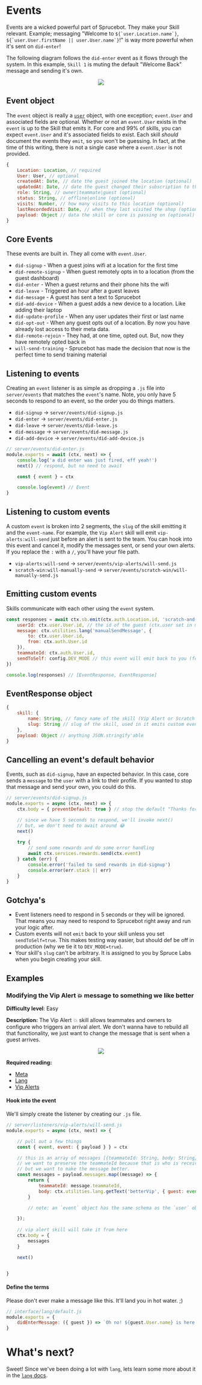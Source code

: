 # Events
Events are a wicked powerful part of Sprucebot. They make your Skill relevant. Example; messaging "Welcome to ``${`user.Location.name`}``, ``${`user.User.firstName || user.User.name`}``!" is way more powerful when it's sent on `did-enter`!

The following diagram follows the `did-enter` event as it flows through the system. In this example, `Skill 1` is muting the default "Welcome Back" message and sending it's own.

<p align="center">
<img src="images/did-enter.gif?raw=true" />
</p>

## Event object
The `event` object is really a [`user`](user.md) object, with one exception; `event.User` and associated fields are optional. Whether or not an `event.User` exists in the `event` is up to the Skill that emits it. For core and 99% of skills, you can expect `event.User` and it's associated fields to exist. Each skill *should* document the events they `emit`, so you won't be guessing. In fact, at the time of this writing, there is not a single case where a `event.User` is not provided.

```js
{
    Location: Location, // required
    User: User, // optional
    createdAt: Date, // date the guest joined the location (optional)
    updatedAt: Date, // date the guest changed their subscription to the location (optional)
    role: String, // owner|teammate|guest (optional)
    status: String, // offline|online (optional)
    visits: Number, // how many visits to this location (optional)
    lastRecordedVisit: Date, // when they last visited the shop (optional)
    payload: Object // data the skill or core is passing on (optional)
}

```
## Core Events
These events are built in. They all come with `event.User`.

 * `did-signup` - When a guest joins wifi at a location for the first time
 * `did-remote-signup` - When guest remotely opts in to a location (from the guest dashboard)
 * `did-enter` - When a guest returns and their phone hits the wifi
 * `did-leave` - Triggered an hour after a guest leaves
 * `did-message` - A guest has sent a text to Sprucebot
 * `did-add-device` - When a guest adds a new device to a location. Like adding their laptop
 * `did-update-profile` - When any user updates their first or last name
 * `did-opt-out` - When any guest opts out of a location. By now you have already lost access to their meta data.
 * `did-remote-rejoin` - They had, at one time, opted out. But, now they have remotely opted back in
 * `will-send-training` - Sprucebot has made the decision that now is the perfect time to send training material


## Listening to events
Creating an `event` listener is as simple as dropping a `.js` file into `server/events` that matches the `event`'s name. Note, you only have 5 seconds to respond to an event, so the order you do things matters.

 * `did-signup` -> `server/events/did-signup.js`
 * `did-enter` -> `server/events/did-enter.js`
 * `did-leave` -> `server/events/did-leave.js`
 * `did-message` -> `server/events/did-message.js`
 * `did-add-device` -> `server/events/did-add-device.js`

```js
// server/events/did-enter.js
module.exports = await (ctx, next) => {
    console.log('a did enter was just fired, eff yeah!')
    next() // respond, but no need to await

    const { event } = ctx

    console.log(event) // Event
}
```

## Listening to custom events
A custom `event` is broken into 2 segments, the `slug` of the skill emitting it and the `event-name`. For example, the `Vip Alert` skill will emit `vip-alerts:will-send` just before an alert is sent to the team. You can hook into this event and cancel it, modify the messages sent, or send your own alerts. If you replace the `:` with a `/`, you'll have your file path.

 * `vip-alerts:will-send` -> `server/events/vip-alerts/will-send.js`
 * `scratch-win:will-manually-send` -> `server/events/scratch-win/will-manually-send.js`

## Emitting custom events
Skills communicate with each other using the `event` system. 

```js
const responses = await ctx.sb.emit(ctx.auth.Location.id, 'scratch-and-win:will-manually-send', {
    userId: ctx.user.User.id, // the id of the guest (ctx.user set in middleware)
    message: ctx.utilities.lang('manualSendMessage', {
        to: ctx.user.User.id,
        from: ctx.auth.User.id
    }),
    teammateId: ctx.auth.User.id,
    sendToSelf: config.DEV_MODE // this event will emit back to you (for testing)
})

console.log(responses) // [EventResponse, EventResponse]

```

## EventResponse object
```js
{
    skill: {
        name: String, // fancy name of the skill (Vip Alert or Scratch & Win)
        slug: String // slug of the skill, used in it emits custom events
    },
    payload: Object // anything JSON.stringify'able
}

```

## Cancelling an event's default behavior
Events, such as `did-signup`, have an expected behavior. In this case, core sends a `message` to the `user` with a link to their profile. If you wanted to stop that message and send your own, you could do this.

```js
// server/events/did-signup.js
module.exports = async (ctx, next) => {
    ctx.body = { preventDefault: true } // stop the default "Thanks for joining" and push them a reward."

    // since we have 5 seconds to respond, we'll invoke next()
    // but, we don't need to await around 😂
    next() 
    
    try {
        // send some rewards and do some error handling
        await ctx.services.rewards.send(ctx.event) 
    } catch (err) {
        console.error('failed to send rewards in did-signup')
        console.error(err.stack || err)
    }
}

```

## Gotchya's
 * Event listeners need to respond in 5 seconds or they will be ignored. That means you may need to respond to Sprucebot right away and run your logic after.
 * Custom events will not `emit` back to your skill unless you set `sendToSelf=true`. This makes testing way easier, but should def be off in production (why we tie it to `DEV_MODE=true`).
 * Your skill's `slug` can't be arbitrary. It is assigned to you by Spruce Labs when you begin creating your skill.

## Examples
### Modifying the Vip Alert 💥 message to something we like better

**Difficulty level**: Easy

**Description:** The Vip Alert 💥 skill allows teammates and owners to configure who triggers an arrival alert. We don't wanna have to rebuild all that functionality, we just want to change the message that is sent when a guest arrives.


<p align="center">
<img src="images/vip.will-send.gif?raw=true" />
</p>


**Required reading:**

 * [Meta](meta.md)
 * [Lang](lang.md)
 * [Vip Alerts](https://github.com/sprucelabsai/sprucebot-skill-vip-alerts)

#### Hook into the event
We'll simply create the listener by creating our `.js` file.

```js
// server/listeners/vip-alerts/will-send.js
module.exports = async (ctx, next) => {

    // pull out a few things
    const { event, event: { payload } } = ctx

    // this is an array of messages [{teammateId: String, body: String}, {...}]
    // we want to preserve the teammateId because that is who is receiving the alert
    // but we want to make the message better.
    const messages = payload.messages.map((message) => {
        return {
            teammateId: message.teammateId,
            body: ctx.utilities.lang.getText('betterVip', { guest: event })
        }

        // note: an `event` object has the same schema as the `user` object

    });
	
    // vip alert skill will take it from here
    ctx.body = {
        messages 
    }

    next()


}
```
#### Define the terms
Please don't ever make a message like this. It'll land you in hot water. ;)
```js
// interface/lang/default.js
module.exports = {
    didEnterMessage: ({ guest }) => `Oh no! ${guest.User.name} is here. Better get the f*** out!`
}

```

# What's next?
Sweet! Since we've been doing a lot with `lang`, lets learn some more about it in the [`lang` docs](lang.md).